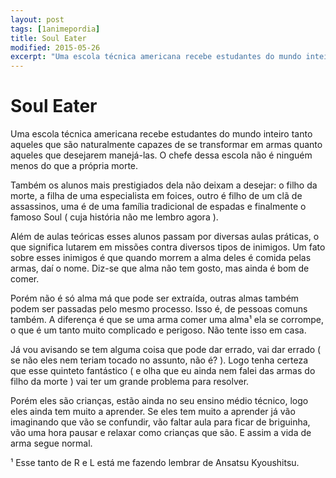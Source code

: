 ```yaml
---
layout: post
tags: [1animepordia]
title: Soul Eater
modified: 2015-05-26
excerpt: "Uma escola técnica americana recebe estudantes do mundo inteiro tanto aqueles que são naturalmente capazes de se transformar em armas quanto aqueles que desejarem manejá-las. O chefe dessa escola não é ninguém menos do que a própria morte."
---
```


Soul Eater
==========

Uma escola técnica americana recebe estudantes do mundo inteiro tanto
aqueles que são naturalmente capazes de se transformar em armas quanto
aqueles que desejarem manejá-las. O chefe dessa escola não é ninguém
menos do que a própria morte.

Também os alunos mais prestigiados dela não deixam a desejar: o filho da
morte, a filha de uma especialista em foices, outro é filho de um clã de
assassinos, uma é de uma família tradicional de espadas e finalmente o
famoso Soul ( cuja história não me lembro agora ).

Além de aulas teóricas esses alunos passam por diversas aulas práticas,
o que significa lutarem em missões contra diversos tipos de inimigos. Um
fato sobre esses inimigos é que quando morrem a alma deles é comida
pelas armas, daí o nome. Diz-se que alma não tem gosto, mas ainda é bom
de comer.

Porém não é só alma má que pode ser extraída, outras almas também podem
ser passadas pelo mesmo processo. Isso é, de pessoas comuns também. A
diferença é que se uma arma comer uma alma¹ ela se corrompe, o que é um
tanto muito complicado e perigoso. Não tente isso em casa.

Já vou avisando se tem alguma coisa que pode dar errado, vai dar errado
( se não eles nem teriam tocado no assunto, não é? ). Logo tenha certeza
que esse quinteto fantástico ( e olha que eu ainda nem falei das armas
do filho da morte ) vai ter um grande problema para resolver.

Porém eles são crianças, estão ainda no seu ensino médio técnico, logo
eles ainda tem muito a aprender. Se eles tem muito a aprender já vão
imaginando que vão se confundir, vão faltar aula para ficar de
briguinha, vão uma hora pausar e relaxar como crianças que são. E assim
a vida de arma segue normal.

<!-- more -->

¹ Esse tanto de R e L está me fazendo lembrar de Ansatsu Kyoushitsu.


